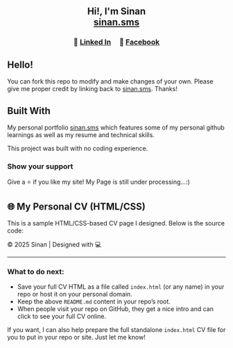 <h2 align="center">
  Hi!, I'm Sinan<br/>
  <a href="http://sinan.sms/" target="_blank">sinan.sms</a>
</h2>

<h3 align="center">
    🔹
    <a href="https://www.linkedin.com/in/sinan7">Linked In</a> &nbsp; &nbsp;
    🔹
    <a href="https://www.facebook.com/sinan.sms">Facebook</a>
</h3>

## Hello!

You can fork this repo to modify and make changes of your own. Please give me proper credit by linking back to [sinan.sms](https://github.com/SinanDev7/sinan.sms). Thanks!

## Built With

My personal portfolio <a href="http://sinan.sms/" target="_blank">sinan.sms</a> which features some of my personal github learnings as well as my resume and technical skills.<br/>

This project was built with no coding experience.

### Show your support

Give a ⭐ if you like my site!
My Page is still under processing...:)


## 🌐 My Personal CV (HTML/CSS)

This is a sample HTML/CSS-based CV page I designed. Below is the source code:

<!DOCTYPE html>
<html lang="en">
<head>
  <meta charset="UTF-8" />
  <meta name="viewport" content="width=device-width, initial-scale=1" />
  <title>Sinan's CV</title>
 
  <footer>
    &copy; 2025 Sinan | Designed with 💻
  </footer>
</body>
</html>



---

### What to do next:

- Save your full CV HTML as a file called `index.html` (or any name) in your repo or host it on your personal domain.
- Keep the above `README.md` content in your repo’s root.
- When people visit your repo on GitHub, they get a nice intro and can click to see your full CV online.

If you want, I can also help prepare the full standalone `index.html` CV file for you to put in your repo or site. Just let me know!


